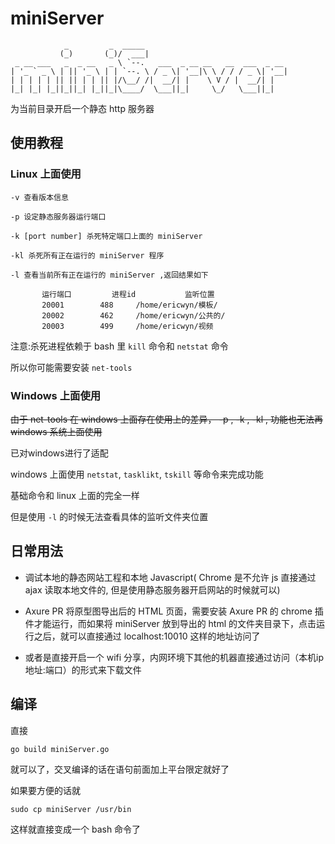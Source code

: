 # miniServer

                _         _  _____                                
               (_)       (_)/  ___|                               
     _ __ ___   _  _ __   _ \ `--.   ___  _ __ __   __  ___  _ __ 
    | '_ ` _ \ | || '_ \ | | `--. \ / _ \| '__|\ \ / / / _ \| '__|
    | | | | | || || | | || |/\__/ /|  __/| |    \ V / |  __/| |   
    |_| |_| |_||_||_| |_||_|\____/  \___||_|     \_/   \___||_|   
                                                              

为当前目录开启一个静态 http 服务器

## 使用教程

### Linux 上面使用
    
    -v 查看版本信息
    
    -p 设定静态服务器运行端口
    
    -k [port number] 杀死特定端口上面的 miniServer
    
    -kl 杀死所有正在运行的 miniServer 程序
    
    -l 查看当前所有正在运行的 miniServer ,返回结果如下
    
           运行端口	        进程id           监听位置
           20001		488		/home/ericwyn/模板/
           20002		462		/home/ericwyn/公共的/
           20003		499		/home/ericwyn/视频

注意:杀死进程依赖于 bash 里 `kill` 命令和 `netstat` 命令

所以你可能需要安装 `net-tools` 

### Windows 上面使用
~~由于 net-tools 在 windows 上面存在使用上的差异， -p , -k , -kl , 功能也无法再 windows 系统上面使用~~

已对windows进行了适配

windows 上面使用 `netstat`, `tasklikt`, `tskill` 等命令来完成功能

基础命令和 linux 上面的完全一样

但是使用 `-l` 的时候无法查看具体的监听文件夹位置


## 日常用法
 - 调试本地的静态网站工程和本地 Javascript( Chrome 是不允许 js 直接通过 ajax 读取本地文件的, 但是使用静态服务器开启网站的时候就可以)

 - Axure PR 将原型图导出后的 HTML 页面，需要安装 Axure PR 的 chrome 插件才能运行，而如果将 miniServer 放到导出的 html 的文件夹目录下，点击运行之后，就可以直接通过 localhost:10010 这样的地址访问了
 
 - 或者是直接开启一个 wifi 分享，内网环境下其他的机器直接通过访问（本机ip地址:端口）的形式来下载文件
 
## 编译
直接 

    go build miniServer.go

就可以了，交叉编译的话在语句前面加上平台限定就好了
 
如果要方便的话就
    
    sudo cp miniServer /usr/bin

这样就直接变成一个 bash 命令了